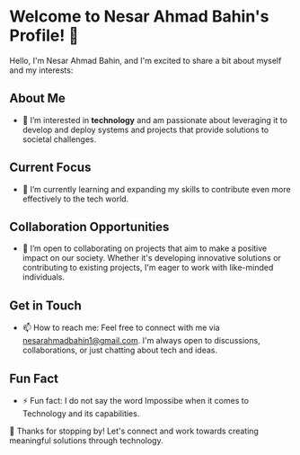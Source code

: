 # Welcome to Nesar Ahmad Bahin's Profile! 👋

Hello, I'm Nesar Ahmad Bahin, and I'm excited to share a bit about myself and my interests:

## About Me
- 👀 I’m interested in **technology** and am passionate about leveraging it to develop and deploy systems and projects that provide solutions to societal challenges.

## Current Focus
- 🌱 I’m currently learning and expanding my skills to contribute even more effectively to the tech world.

## Collaboration Opportunities
- 💞️ I’m open to collaborating on projects that aim to make a positive impact on our society. Whether it's developing innovative solutions or contributing to existing projects, I'm eager to work with like-minded individuals.

## Get in Touch
- 📫 How to reach me: Feel free to connect with me via nesarahmadbahin1@gmail.com. I'm always open to discussions, collaborations, or just chatting about tech and ideas.

## Fun Fact
- ⚡ Fun fact: I do not say the word Impossibe when it comes to Technology and its capabilities.

🚀 Thanks for stopping by! Let's connect and work towards creating meaningful solutions through technology. 
<!---
bahin1st/bahin1st is a ✨ special ✨ repository because its `README.md` (this file) appears on your GitHub profile.
You can click the Preview link to take a look at your changes.
--->
